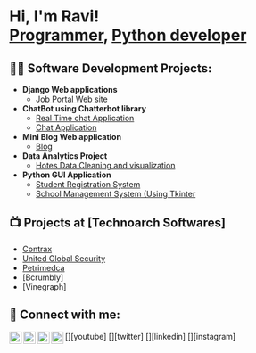 <h1>Hi, I'm Ravi! <br/><a href="https://github.com/Ravikalakot">Programmer</a>, <a href="https://www.linkedin.com/in/ravi-singh-kalakoti">Python developer</a></h1>

<h2>👨‍💻 Software Development Projects:</h2>

- <b>Django Web applications</b>
  - [Job Portal Web site](https://github.com/joshmadakor1/Algorithms-Practice)
- <b>ChatBot using Chatterbot library</b>
  - [Real Time chat Application](https://github.com/joshmadakor1/4chan-Image-Analysis-Middleware-C964)
  - [Chat Application](https://github.com/Ravikalakoti/Real-Time-Chat-App)
- <b>Mini Blog Web application</b>
  - [Blog](https://github.com/Ravikalakoti/Mini-Blog)
- <b>Data Analytics Project</b>
  - [Hotes Data Cleaning and visualization](https://github.com/Ravikalakoti/Sales-Data-Analysis-/tree/main/Python_Diwali_Sales_Analysis-main)
- <b>Python GUI Application</b>
  - [Student Registration System](https://github.com/Ravikalakoti/student-reg.-system)
  - [School Management System (Using Tkinter](https://github.com/Ravikalakoti/Tkinter-School.mng.sys.)

<h2>📺 Projects at [Technoarch Softwares]</h2>

- [Contrax](https://contrax.com.au)
- [United Global Security](https://sp.opskube.com)
- [Petrimedca](www.petrimedca.com)
- [Bcrumbly]
- [Vinegraph]

<h2> 🤳 Connect with me:</h2>

[<img align="left" alt="RaviKalakoti | YouTube" width="22px" src="https://cdn.jsdelivr.net/npm/simple-icons@v3/icons/youtube.svg" />][youtube]
[<img align="left" alt="RaviKalakoti | Twitter" width="22px" src="https://cdn.jsdelivr.net/npm/simple-icons@v3/icons/twitter.svg" />][twitter]
[<img align="left" alt="RaviKalakoti | LinkedIn" width="22px" src="https://cdn.jsdelivr.net/npm/simple-icons@v3/icons/linkedin.svg" />][linkedin]
[<img align="left" alt="RaviKalakoti | Instagram" width="22px" src="https://cdn.jsdelivr.net/npm/simple-icons@v3/icons/instagram.sv" />][instagram]

<!--
**joshmadakor1/joshmadakor1** is a ✨ _special_ ✨ repository because its `README.md` (this file) appears on your GitHub profile.

Here are some ideas to get you started:

- 🔭 I’m currently working on ...
- 🌱 I’m currently learning ...
- 👯 I’m looking to collaborate on ...
- 🤔 I’m looking for help with ...
- 💬 Ask me about ...
- 📫 How to reach me: ...
- 😄 Pronouns: ...
- ⚡ Fun fact: ...
-->
